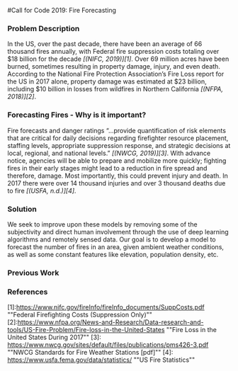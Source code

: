 #Call for Code 2019: Fire Forecasting

### Problem Description

In the US, over the past decade, there have been an average of 66 thousand fires annually, with Federal fire suppression costs totaling over \$18 billion for the decade <cite>[(NIFC, 2019)][1]</cite>. Over 69 million acres have been burned, sometimes resulting in property damage, injury, and even death. According to the National Fire Protection Association’s Fire Loss report for the US in 2017 alone, property damage was estimated at \$23 billion, including \$10 billion in losses from wildfires in Northern California <cite>[(NFPA, 2018)][2]</cite>. 

### Forecasting Fires - Why is it important?

Fire forecasts and danger ratings “...provide quantification of risk elements that are critical for daily decisions regarding firefighter resource placement, staffing levels, appropriate suppression response, and strategic decisions at local, regional, and national levels.” <cite>[(NWCG, 2019)][3]</cite>. With advance notice, agencies will be able to prepare and mobilize more quickly; fighting fires in their early stages might lead to a reduction in fire spread and therefore, damage. Most importantly, this could prevent injury and death. In 2017 there were over 14 thousand injuries and over 3 thousand deaths due to fire <cite>[(USFA, n.d.)][4]</cite>. 

### Solution
We seek to improve upon these models by removing some of the subjectivity and direct human involvement through the use of deep learning algorithms and remotely sensed data. Our goal is to develop a model to forecast the number of fires in an area, given ambient weather conditions, as well as some constant features like elevation, population density, etc. 

### Previous Work











### References

[1]:https://www.nifc.gov/fireInfo/fireInfo_documents/SuppCosts.pdf	""Federal Firefighting Costs (Suppression Only)""
[2]:https://www.nfpa.org/News-and-Research/Data-research-and-tools/US-Fire-Problem/Fire-loss-in-the-United-States	""Fire Loss in the United States During 2017""
[3]: https://www.nwcg.gov/sites/default/files/publications/pms426-3.pdf	""NWCG Standards for Fire Weather Stations [pdf]""
[4]: https://www.usfa.fema.gov/data/statistics/	""US Fire Statistics""



